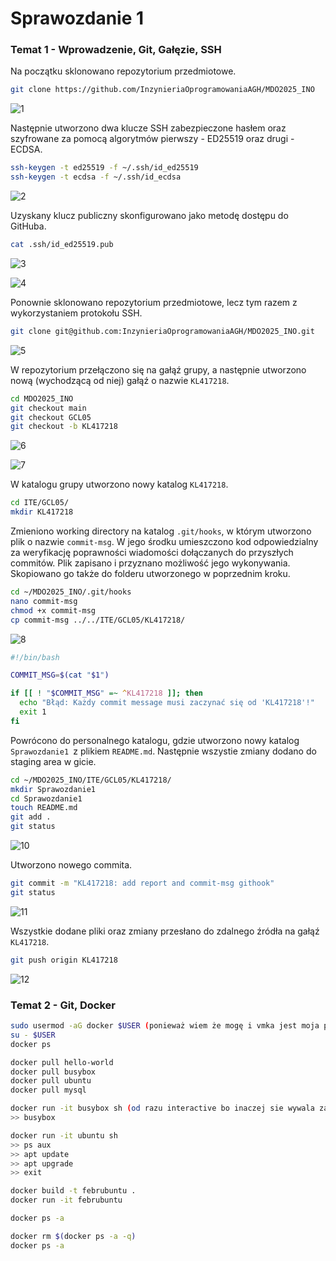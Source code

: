 # Sprawozdanie 1

### Temat 1 - Wprowadzenie, Git, Gałęzie, SSH

Na początku sklonowano repozytorium przedmiotowe.

```bash
git clone https://github.com/InzynieriaOprogramowaniaAGH/MDO2025_INO
```
![1](screenshots/1.png)

Następnie utworzono dwa klucze SSH zabezpieczone hasłem oraz szyfrowane za pomocą algorytmów pierwszy - ED25519 oraz drugi - ECDSA. 

```bash
ssh-keygen -t ed25519 -f ~/.ssh/id_ed25519
ssh-keygen -t ecdsa -f ~/.ssh/id_ecdsa
```

![2](screenshots/2.png)

Uzyskany klucz publiczny skonfigurowano jako metodę dostępu do GitHuba.

```bash
cat .ssh/id_ed25519.pub 
```

![3](screenshots/3.png)

![4](screenshots/4.png)

Ponownie sklonowano repozytorium przedmiotowe, lecz tym razem z wykorzystaniem protokołu SSH.

```bash
git clone git@github.com:InzynieriaOprogramowaniaAGH/MDO2025_INO.git
```

![5](screenshots/5.png)

W repozytorium przełączono się na gałąź grupy, a następnie utworzono nową (wychodzącą od niej) gałąź o nazwie `KL417218`.

```bash
cd MDO2025_INO
git checkout main
git checkout GCL05
git checkout -b KL417218
```

![6](screenshots/6.png)

![7](screenshots/7.png)

W katalogu grupy utworzono nowy katalog `KL417218`. 

```bash
cd ITE/GCL05/
mkdir KL417218
```

Zmieniono working directory na katalog `.git/hooks`, w którym utworzono plik o nazwie `commit-msg`. W jego środku umieszczono kod odpowiedzialny za weryfikację poprawności wiadomości dołączanych do przyszłych commitów. Plik zapisano i przyznano możliwość jego wykonywania. Skopiowano go także do folderu utworzonego w poprzednim kroku.

```bash
cd ~/MDO2025_INO/.git/hooks
nano commit-msg
chmod +x commit-msg
cp commit-msg ../../ITE/GCL05/KL417218/
```


![8](screenshots/8.png)

```bash
#!/bin/bash

COMMIT_MSG=$(cat "$1")

if [[ ! "$COMMIT_MSG" =~ ^KL417218 ]]; then
  echo "Błąd: Każdy commit message musi zaczynać się od 'KL417218'!"
  exit 1
fi
```

Powrócono do personalnego katalogu, gdzie utworzono nowy katalog  `Sprawozdanie1 `z plikiem `README.md`. Następnie wszystie zmiany dodano do staging area w gicie.

```bash
cd ~/MDO2025_INO/ITE/GCL05/KL417218/
mkdir Sprawozdanie1
cd Sprawozdanie1
touch README.md
git add .
git status
```

![10](screenshots/10.png)

Utworzono nowego commita.

```bash
git commit -m "KL417218: add report and commit-msg githook"
git status
```

![11](screenshots/11.png)

Wszystkie dodane pliki oraz zmiany przesłano do zdalnego źródła na gałąź `KL417218`.

```bash
git push origin KL417218
```

![12](screenshots/12.png)


### Temat 2 - Git, Docker

```bash
sudo usermod -aG docker $USER (ponieważ wiem że mogę i vmka jest moja pozdro 600)
su - $USER
docker ps

docker pull hello-world
docker pull busybox
docker pull ubuntu
docker pull mysql

docker run -it busybox sh (od razu interactive bo inaczej sie wywala za 0)
>> busybox

docker run -it ubuntu sh
>> ps aux
>> apt update
>> apt upgrade
>> exit

docker build -t februbuntu .
docker run -it februbuntu

docker ps -a

docker rm $(docker ps -a -q)
docker ps -a
```
